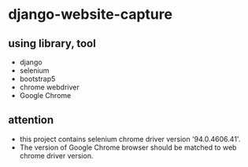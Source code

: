 # django-website-capture
## using library, tool
- django
- selenium
- bootstrap5
- chrome webdriver
- Google Chrome

 ## attention
 - this project contains selenium chrome driver version '94.0.4606.41'.
 - The version of Google Chrome browser should be matched to web chrome driver version.